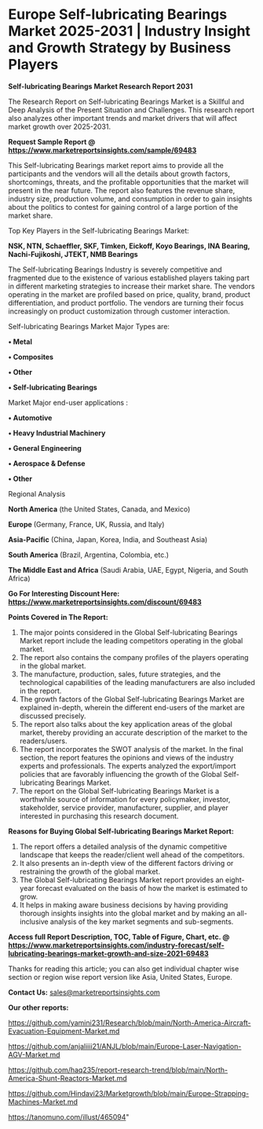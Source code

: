 # Europe Self-lubricating Bearings Market 2025-2031 | Industry Insight and Growth Strategy by Business Players

<strong>Self-lubricating Bearings Market Research Report 2031</strong>

The Research Report on Self-lubricating Bearings Market is a Skillful and Deep Analysis of the Present Situation and Challenges. This research report also analyzes other important trends and market drivers that will affect market growth over 2025-2031.

<strong>Request Sample Report @ <a href=https://www.marketreportsinsights.com/sample/69483>https://www.marketreportsinsights.com/sample/69483</a></strong>

This Self-lubricating Bearings market report aims to provide all the participants and the vendors will all the details about growth factors, shortcomings, threats, and the profitable opportunities that the market will present in the near future. The report also features the revenue share, industry size, production volume, and consumption in order to gain insights about the politics to contest for gaining control of a large portion of the market share.

Top Key Players in the Self-lubricating Bearings Market:

<strong>NSK, NTN, Schaeffler, SKF, Timken, Eickoff, Koyo Bearings, INA Bearing, Nachi-Fujikoshi, JTEKT, NMB Bearings</strong>

The Self-lubricating Bearings Industry is severely competitive and fragmented due to the existence of various established players taking part in different marketing strategies to increase their market share. The vendors operating in the market are profiled based on price, quality, brand, product differentiation, and product portfolio. The vendors are turning their focus increasingly on product customization through customer interaction.

Self-lubricating Bearings Market Major Types are:

<strong>• Metal

• Composites

• Other

• Self-lubricating Bearings</strong>

Market Major end-user applications :

<strong>• Automotive

• Heavy Industrial Machinery

• General Engineering

• Aerospace & Defense

• Other</strong>

Regional Analysis

</u><strong><b>North America</b></strong> (the United States, Canada, and Mexico)

<strong><b>Europe </b></strong>(Germany, France, UK, Russia, and Italy)

<strong><b>Asia-Pacific</b></strong> (China, Japan, Korea, India, and Southeast Asia)

<strong><b>South America</b></strong> (Brazil, Argentina, Colombia, etc.)

<strong><b>The Middle East and Africa</b></strong> (Saudi Arabia, UAE, Egypt, Nigeria, and South Africa)

<strong>Go For Interesting Discount Here: <a href=https://www.marketreportsinsights.com/discount/69483>https://www.marketreportsinsights.com/discount/69483</a></strong>

<strong>Points Covered in The Report:</strong>
<ol>
  <li>The major points considered in the Global Self-lubricating Bearings Market report include the leading competitors operating in the global market.</li>
  <li>The report also contains the company profiles of the players operating in the global market.</li>
  <li>The manufacture, production, sales, future strategies, and the technological capabilities of the leading manufacturers are also included in the report.</li>
  <li>The growth factors of the Global Self-lubricating Bearings Market are explained in-depth, wherein the different end-users of the market are discussed precisely.</li>
  <li>The report also talks about the key application areas of the global market, thereby providing an accurate description of the market to the readers/users.</li>
  <li>The report incorporates the SWOT analysis of the market. In the final section, the report features the opinions and views of the industry experts and professionals. The experts analyzed the export/import policies that are favorably influencing the growth of the Global Self-lubricating Bearings Market.</li>
  <li>The report on the Global Self-lubricating Bearings Market is a worthwhile source of information for every policymaker, investor, stakeholder, service provider, manufacturer, supplier, and player interested in purchasing this research document.</li>
</ol>
<strong>Reasons for Buying Global Self-lubricating Bearings Market Report:</strong>

<ol>
  <li>The report offers a detailed analysis of the dynamic competitive landscape that keeps the reader/client well ahead of the competitors.</li>
  <li>It also presents an in-depth view of the different factors driving or restraining the growth of the global market.</li>
  <li>The Global Self-lubricating Bearings Market report provides an eight-year forecast evaluated on the basis of how the market is estimated to grow.</li>
  <li>It helps in making aware business decisions by having providing thorough insights insights into the global market and by making an all-inclusive analysis of the key market segments and sub-segments.</li>
</ol>
<strong>Access full Report Description, TOC, Table of Figure, Chart, etc. @ <a href=https://www.marketreportsinsights.com/industry-forecast/self-lubricating-bearings-market-growth-and-size-2021-69483>https://www.marketreportsinsights.com/industry-forecast/self-lubricating-bearings-market-growth-and-size-2021-69483</a></strong>


Thanks for reading this article; you can also get individual chapter wise section or region wise report version like Asia, United States, Europe.

<strong>Contact Us:</strong>
sales@marketreportsinsights.com

<strong>Our other reports:</strong>

<a href=https://github.com/yamini231/Research/blob/main/North-America-Aircraft-Evacuation-Equipment-Market.md>https://github.com/yamini231/Research/blob/main/North-America-Aircraft-Evacuation-Equipment-Market.md</a>

<a href=https://github.com/anjaliiii21/ANJL/blob/main/Europe-Laser-Navigation-AGV-Market.md>https://github.com/anjaliiii21/ANJL/blob/main/Europe-Laser-Navigation-AGV-Market.md</a>

<a href=https://github.com/haq235/report-research-trend/blob/main/North-America-Shunt-Reactors-Market.md>https://github.com/haq235/report-research-trend/blob/main/North-America-Shunt-Reactors-Market.md</a>

<a href=https://github.com/Hindavi23/Marketgrowth/blob/main/Europe-Strapping-Machines-Market.md>https://github.com/Hindavi23/Marketgrowth/blob/main/Europe-Strapping-Machines-Market.md</a>

<a href=https://tanomuno.com/illust/465094>https://tanomuno.com/illust/465094</a>"
